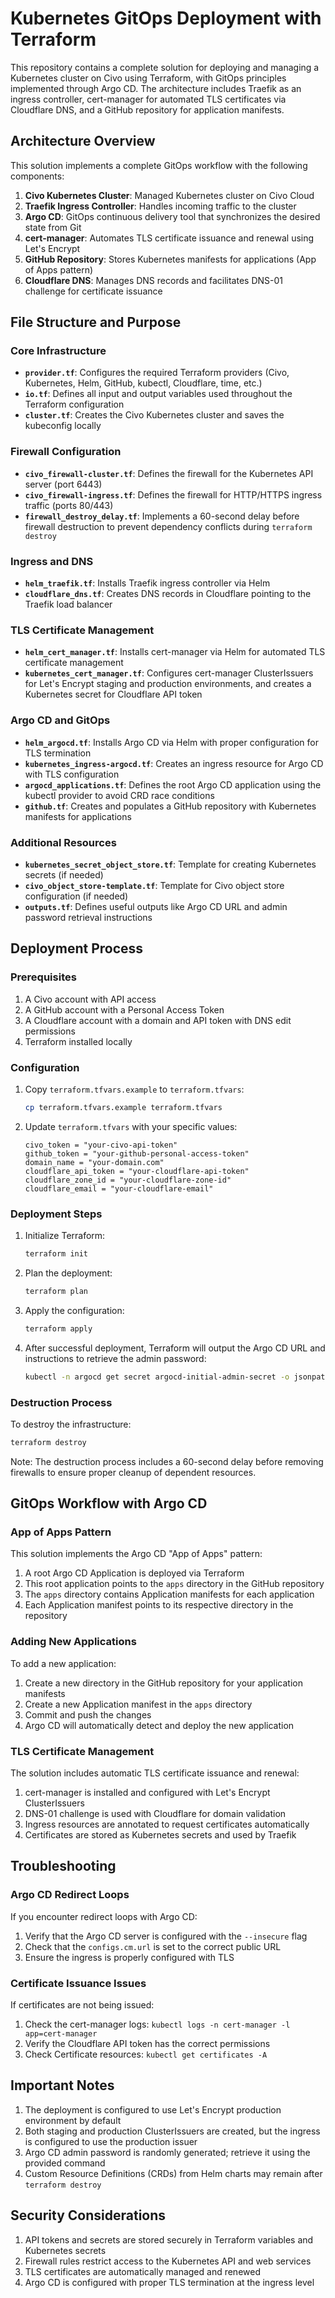 # Kubernetes GitOps Deployment with Terraform

This repository contains a complete solution for deploying and managing a Kubernetes cluster on Civo using Terraform, with GitOps principles implemented through Argo CD. The architecture includes Traefik as an ingress controller, cert-manager for automated TLS certificates via Cloudflare DNS, and a GitHub repository for application manifests.

## Architecture Overview

This solution implements a complete GitOps workflow with the following components:

1. **Civo Kubernetes Cluster**: Managed Kubernetes cluster on Civo Cloud
2. **Traefik Ingress Controller**: Handles incoming traffic to the cluster
3. **Argo CD**: GitOps continuous delivery tool that synchronizes the desired state from Git
4. **cert-manager**: Automates TLS certificate issuance and renewal using Let's Encrypt
5. **GitHub Repository**: Stores Kubernetes manifests for applications (App of Apps pattern)
6. **Cloudflare DNS**: Manages DNS records and facilitates DNS-01 challenge for certificate issuance

## File Structure and Purpose

### Core Infrastructure

- **`provider.tf`**: Configures the required Terraform providers (Civo, Kubernetes, Helm, GitHub, kubectl, Cloudflare, time, etc.)
- **`io.tf`**: Defines all input and output variables used throughout the Terraform configuration
- **`cluster.tf`**: Creates the Civo Kubernetes cluster and saves the kubeconfig locally

### Firewall Configuration

- **`civo_firewall-cluster.tf`**: Defines the firewall for the Kubernetes API server (port 6443)
- **`civo_firewall-ingress.tf`**: Defines the firewall for HTTP/HTTPS ingress traffic (ports 80/443)
- **`firewall_destroy_delay.tf`**: Implements a 60-second delay before firewall destruction to prevent dependency conflicts during `terraform destroy`

### Ingress and DNS

- **`helm_traefik.tf`**: Installs Traefik ingress controller via Helm
- **`cloudflare_dns.tf`**: Creates DNS records in Cloudflare pointing to the Traefik load balancer

### TLS Certificate Management

- **`helm_cert_manager.tf`**: Installs cert-manager via Helm for automated TLS certificate management
- **`kubernetes_cert_manager.tf`**: Configures cert-manager ClusterIssuers for Let's Encrypt staging and production environments, and creates a Kubernetes secret for Cloudflare API token

### Argo CD and GitOps

- **`helm_argocd.tf`**: Installs Argo CD via Helm with proper configuration for TLS termination
- **`kubernetes_ingress-argocd.tf`**: Creates an ingress resource for Argo CD with TLS configuration
- **`argocd_applications.tf`**: Defines the root Argo CD application using the kubectl provider to avoid CRD race conditions
- **`github.tf`**: Creates and populates a GitHub repository with Kubernetes manifests for applications

### Additional Resources

- **`kubernetes_secret_object_store.tf`**: Template for creating Kubernetes secrets (if needed)
- **`civo_object_store-template.tf`**: Template for Civo object store configuration (if needed)
- **`outputs.tf`**: Defines useful outputs like Argo CD URL and admin password retrieval instructions

## Deployment Process

### Prerequisites

1. A Civo account with API access
2. A GitHub account with a Personal Access Token
3. A Cloudflare account with a domain and API token with DNS edit permissions
4. Terraform installed locally

### Configuration

1. Copy `terraform.tfvars.example` to `terraform.tfvars`:
   ```bash
   cp terraform.tfvars.example terraform.tfvars
   ```

2. Update `terraform.tfvars` with your specific values:
   ```hcl
   civo_token = "your-civo-api-token"
   github_token = "your-github-personal-access-token"
   domain_name = "your-domain.com"
   cloudflare_api_token = "your-cloudflare-api-token"
   cloudflare_zone_id = "your-cloudflare-zone-id"
   cloudflare_email = "your-cloudflare-email"
   ```

### Deployment Steps

1. Initialize Terraform:
   ```bash
   terraform init
   ```

2. Plan the deployment:
   ```bash
   terraform plan
   ```

3. Apply the configuration:
   ```bash
   terraform apply
   ```

4. After successful deployment, Terraform will output the Argo CD URL and instructions to retrieve the admin password:
   ```bash
   kubectl -n argocd get secret argocd-initial-admin-secret -o jsonpath='{.data.password}' | base64 -d
   ```

### Destruction Process

To destroy the infrastructure:

```bash
terraform destroy
```

Note: The destruction process includes a 60-second delay before removing firewalls to ensure proper cleanup of dependent resources.

## GitOps Workflow with Argo CD

### App of Apps Pattern

This solution implements the Argo CD "App of Apps" pattern:

1. A root Argo CD Application is deployed via Terraform
2. This root application points to the `apps` directory in the GitHub repository
3. The `apps` directory contains Application manifests for each application
4. Each Application manifest points to its respective directory in the repository

### Adding New Applications

To add a new application:

1. Create a new directory in the GitHub repository for your application manifests
2. Create a new Application manifest in the `apps` directory
3. Commit and push the changes
4. Argo CD will automatically detect and deploy the new application

### TLS Certificate Management

The solution includes automatic TLS certificate issuance and renewal:

1. cert-manager is installed and configured with Let's Encrypt ClusterIssuers
2. DNS-01 challenge is used with Cloudflare for domain validation
3. Ingress resources are annotated to request certificates automatically
4. Certificates are stored as Kubernetes secrets and used by Traefik

## Troubleshooting

### Argo CD Redirect Loops

If you encounter redirect loops with Argo CD:

1. Verify that the Argo CD server is configured with the `--insecure` flag
2. Check that the `configs.cm.url` is set to the correct public URL
3. Ensure the ingress is properly configured with TLS

### Certificate Issuance Issues

If certificates are not being issued:

1. Check the cert-manager logs: `kubectl logs -n cert-manager -l app=cert-manager`
2. Verify the Cloudflare API token has the correct permissions
3. Check Certificate resources: `kubectl get certificates -A`

## Important Notes

1. The deployment is configured to use Let's Encrypt production environment by default
2. Both staging and production ClusterIssuers are created, but the ingress is configured to use the production issuer
3. Argo CD admin password is randomly generated; retrieve it using the provided command
4. Custom Resource Definitions (CRDs) from Helm charts may remain after `terraform destroy`

## Security Considerations

1. API tokens and secrets are stored securely in Terraform variables and Kubernetes secrets
2. Firewall rules restrict access to the Kubernetes API and web services
3. TLS certificates are automatically managed and renewed
4. Argo CD is configured with proper TLS termination at the ingress level
